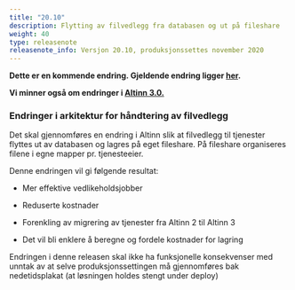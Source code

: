 ```yaml
---
title: "20.10"
description: Flytting av filvedlegg fra databasen og ut på fileshare
weight: 40
type: releasenote
releasenote_info: Versjon 20.10, produksjonssettes november 2020
---
```

**Dette er en kommende endring. Gjeldende endring ligger [her](../20-9).**

**Vi minner også om endringer i [Altinn 3.0.](https://github.com/Altinn/altinn-studio/releases)**

### Endringer i arkitektur for håndtering av filvedlegg

Det skal gjennomføres en endring i Altinn slik at filvedlegg til tjenester flyttes ut av databasen og lagres på eget fileshare. På fileshare organiseres filene i egne mapper pr. tjenesteeier.  

Denne endringen vil gi følgende resultat:

- Mer effektive vedlikeholdsjobber 

- Reduserte kostnader

- Forenkling av migrering av tjenester fra Altinn 2 til Altinn 3

- Det vil bli enklere å beregne og fordele kostnader for lagring

Endringen i denne releasen skal ikke ha funksjonelle konsekvenser med unntak av at selve produksjonssettingen må gjennomføres bak nedetidsplakat (at løsningen holdes stengt under deploy)
